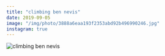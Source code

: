 ```yaml
---
title: "climbing ben nevis"
date: 2019-09-05
image: "/img/photo/3888a6eaa193f2353abd92b496990246.jpg"
instagram: true
---
```


![climbing ben nevis](/img/photo/3888a6eaa193f2353abd92b496990246.jpg)
